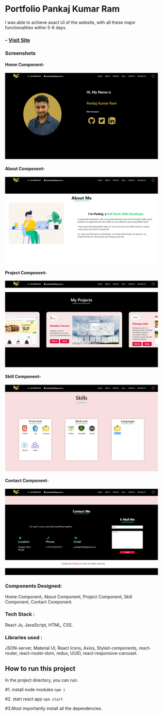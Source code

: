 # Portfolio Pankaj Kumar Ram

I was able to achieve axact UI of the website, with all these major functionalities within 5-6 days.

### - [Visit Site](https://abhishekmahato.netlify.app)

### Screenshots
#### Home Component-
![alt text](https://github.com/Pankaj1947/PortFolio/blob/main/Screenshots/Intro.png)
#### About Component-
![alt text](https://github.com/Pankaj1947/PortFolio/blob/main/Screenshots/About.png)
#### Project Component-
![alt text](https://github.com/Pankaj1947/PortFolio/blob/main/Screenshots/Projects.png)
#### Skill Component-
![alt text](https://github.com/Pankaj1947/PortFolio/blob/main/Screenshots/Skills.png)
#### Contact Component-
![alt text](https://github.com/Pankaj1947/PortFolio/blob/main/Screenshots/Contact.png)


### Components Designed:
Home Component, About Component, Project Component, Skill Component, Contact Component.

### Tech Stack : 
React Js, JavaScript, HTML, CSS.
 
 ### Libraries used : 
 JSON-server, Material UI, React Icons, Axios, Styled-components, react-router, react-router-dom, redux, UUID, react-responsive-carousel.
 
## How to run this project

In the project directory, you can run:

#1. install node modules `npm i`

#2. start react app `npm start`

#3.Most importantly install all the dependencies.

